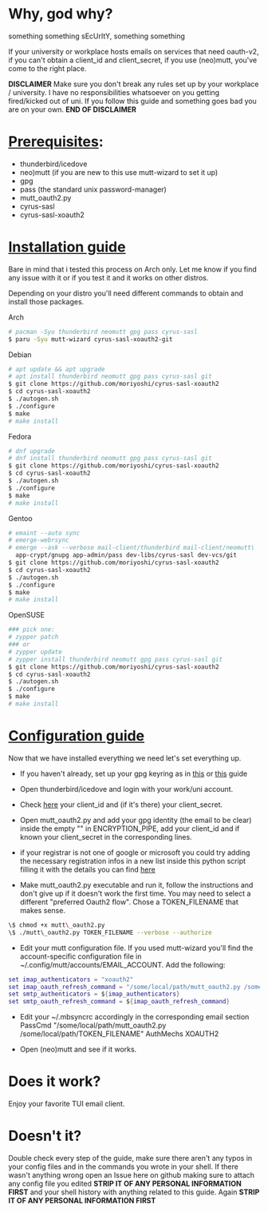 # Why, god why?

something something sEcUrItY, something something

If your university or workplace hosts emails on services that need oauth-v2,
if you can't obtain a client\_id and client\_secret,
if you use (neo)mutt,
you've come to the right place.

**DISCLAIMER**
Make sure you don't break any rules set up by your workplace / university.
I have no responsibilities whatsoever on you getting fired/kicked out of uni.
If you follow this guide and something goes bad you are on your own.
**END OF DISCLAIMER**


# <u>Prerequisites</u>:

- thunderbird/icedove
- neo)mutt (if you are new to this use mutt-wizard to set it up)
- gpg
- pass (the standard unix password-manager)
- mutt\_oauth2.py
- cyrus-sasl
- cyrus-sasl-xoauth2


# <u>Installation guide</u>

Bare in mind that i tested this process on Arch only.
  Let me know if you find any issue with it
  or if you test it and it works on other distros.

Depending on your distro you'll need different commands to obtain
and install those packages.

Arch
```sh
# pacman -Syu thunderbird neomutt gpg pass cyrus-sasl
$ paru -Syu mutt-wizard cyrus-sasl-xoauth2-git
```

Debian
```sh
# apt update && apt upgrade
# apt install thunderbird neomutt gpg pass cyrus-sasl git
$ git clone https://github.com/moriyoshi/cyrus-sasl-xoauth2
$ cd cyrus-sasl-xoauth2
$ ./autogen.sh
$ ./configure
$ make
# make install
```

Fedora
```sh
# dnf upgrade
# dnf install thunderbird neomutt gpg pass cyrus-sasl git
$ git clone https://github.com/moriyoshi/cyrus-sasl-xoauth2
$ cd cyrus-sasl-xoauth2
$ ./autogen.sh
$ ./configure
$ make
# make install
```

Gentoo
```sh
# emaint --auto sync
# emerge-webrsync
# emerge --ask --verbose mail-client/thunderbird mail-client/neomutt\
  app-crypt/gnupg app-admin/pass dev-libs/cyrus-sasl dev-vcs/git
$ git clone https://github.com/moriyoshi/cyrus-sasl-xoauth2
$ cd cyrus-sasl-xoauth2
$ ./autogen.sh
$ ./configure
$ make
# make install
```

OpenSUSE
```sh
### pick one:
# zypper patch
### or
# zypper update
# zypper install thunderbird neomutt gpg pass cyrus-sasl git
$ git clone https://github.com/moriyoshi/cyrus-sasl-xoauth2
$ cd cyrus-sasl-xoauth2
$ ./autogen.sh
$ ./configure
$ make
# make install
```


# <u>Configuration guide</u>

Now that we have installed everything we need let's set everything up.

- If you haven't already, set up your gpg keyring as in [this](https://wiki.archlinux.org/title/GnuPG) or [this](https://wiki.gentoo.org/wiki/GnuPG) guide

- Open thunderbird/icedove and login with your work/uni account.

- Check [here](https://hg.mozilla.org/comm-central/file/tip/mailnews/base/src/OAuth2Providers.jsm) your client\_id and (if it's there) your client\_secret.

- Open mutt\_oauth2.py and add your gpg identity (the email to be clear)
  inside the empty "" in ENCRYPTION\_PIPE,
  add your client\_id and if known your client\_secret in the corresponding lines.

- if your registrar is not one of google or microsoft you could try adding the
  necessary registration infos in a new list inside this python script filling it
  with the details you can find [here](https://hg.mozilla.org/comm-central/file/tip/mailnews/base/src/OAuth2Providers.jsm)

- Make mutt\_oauth2.py executable and run it, follow the instructions and don't
  give up if it doesn't work the first time. You may need to select a different
  "preferred Oauth2 flow". Chose a TOKEN\_FILENAME that makes sense.
```sh
\$ chmod +x mutt\_oauth2.py
\$ ./mutt\_oauth2.py TOKEN_FILENAME --verbose --authorize
```

- Edit your mutt configuration file. If you used mutt-wizard you'll find the account-specific
  configuration file in ~/.config/mutt/accounts/EMAIL\_ACCOUNT.
  Add the following:
```lua
set imap_authenticators = "xoauth2"
set imap_oauth_refresh_command = "/some/local/path/mutt_oauth2.py /some/local/path/TOKEN_FILENAME"
set smtp_authenticators = ${imap_authenticators}
set smtp_oauth_refresh_command = ${imap_oauth_refresh_command}
```

- Edit your ~/.mbsyncrc accordingly in the corresponding email section
  PassCmd "/some/local/path/mutt\_oauth2.py /some/local/path/TOKEN\_FILENAME"
  AuthMechs XOAUTH2

- Open (neo)mutt and see if it works.


# Does it work?

Enjoy your favorite TUI email client.


# Doesn't it?

Double check every step of the guide, make sure there aren't any typos in your
config files and in the commands you wrote in your shell.
If there wasn't anything wrong open an Issue here on github making sure to
attach any config file you edited **STRIP IT OF ANY PERSONAL INFORMATION FIRST**
and your shell history with anything related to this guide.
Again **STRIP IT OF ANY PERSONAL INFORMATION FIRST**
